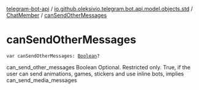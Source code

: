 [telegram-bot-api](../../index.md) / [io.github.oleksivio.telegram.bot.api.model.objects.std](../index.md) / [ChatMember](index.md) / [canSendOtherMessages](./can-send-other-messages.md)

# canSendOtherMessages

`var canSendOtherMessages: `[`Boolean`](https://kotlinlang.org/api/latest/jvm/stdlib/kotlin/-boolean/index.html)`?`

can_send_other_messages Boolean Optional. Restricted only. True, if the user can send animations, games, stickers
and use inline bots, implies can_send_media_messages

